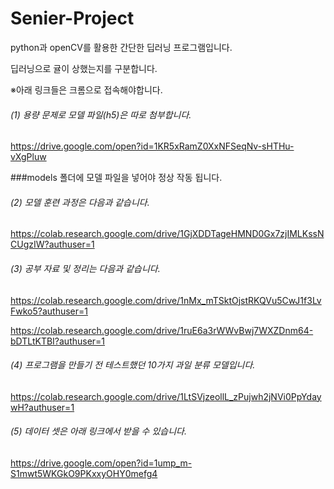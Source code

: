 # Senier-Project
python과 openCV를 활용한 간단한 딥러닝 프로그램입니다. 

딥러닝으로 귤이 상했는지를 구분합니다.

※아래 링크들은 크롬으로 접속해야합니다.

###### (1) 용량 문제로 모델 파일(h5)은 따로 첨부합니다. 

https://drive.google.com/open?id=1KR5xRamZ0XxNFSeqNv-sHTHu-vXgPluw

###models 폴더에 모델 파일을 넣어야 정상 작동 됩니다. 


###### (2) 모델 훈련 과정은 다음과 같습니다.

https://colab.research.google.com/drive/1GjXDDTageHMND0Gx7zjIMLKssNCUgzIW?authuser=1


###### (3) 공부 자료 및 정리는 다음과 같습니다.

https://colab.research.google.com/drive/1nMx_mTSktOjstRKQVu5CwJ1f3LvFwko5?authuser=1

https://colab.research.google.com/drive/1ruE6a3rWWvBwj7WXZDnm64-bDTLtKTBI?authuser=1


###### (4) 프로그램을 만들기 전 테스트했던 10가지 과일 분류 모델입니다.

https://colab.research.google.com/drive/1LtSVjzeollL_zPujwh2jNVi0PpYdaywH?authuser=1


###### (5) 데이터 셋은 아래 링크에서 받을 수 있습니다.

https://drive.google.com/open?id=1ump_m-S1mwt5WKGkO9PKxxyOHY0mefg4
